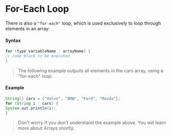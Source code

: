 
# For-Each Loop
There is also a `"for-each"` loop, which is used exclusively to loop through elements in an array:

#### Syntax
```java
for (type variableName : arrayName) {
// code block to be executed
}
```

> The following example outputs all elements in the cars array, using a "for-each" loop:

#### Example
```java
String[] cars = {"Volvo", "BMW", "Ford", "Mazda"};
for (String i : cars) {
System.out.println(i);
}
```


>Don't worry if you don't understand the example above. You will learn more about Arrays shortly.